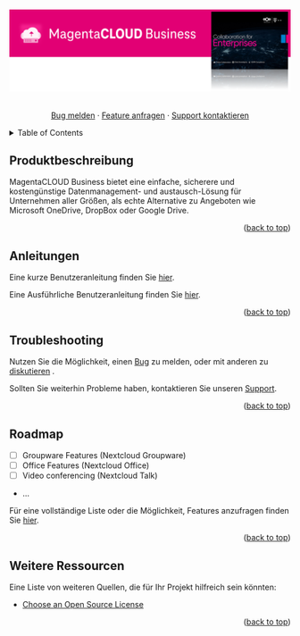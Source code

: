 <!-- Improved compatibility of back to top link: See: https://github.com/othneildrew/Best-README-Template/pull/73 -->
<a name="readme-top"></a>
<!--
*** Thanks for checking out the Best-README-Template. If you have a suggestion
*** that would make this better, please fork the repo and create a pull request
*** or simply open an issue with the tag "enhancement".
*** Don't forget to give the project a star!
*** Thanks again! Now go create something AMAZING! :D
-->

<!-- PROJECT LOGO -->
<br />
<div align="center">
  <a href="https://github.com/othneildrew/Best-README-Template">
    <img src="https://github.com/telekom/magentacloud-business/blob/main/MCB-ReadmeHead2.png" alt="Logo">
  </a>
  
  <p align="center">
    <br />
    <a href="https://github.com/telekom/magentacloud-business/issues">Bug melden</a>
    ·
    <a href="https://github.com/telekom/magentacloud-business/issues">Feature anfragen</a>
    ·
    <a href="https://github.com/telekom/magentacloud-business/issues">Support kontaktieren</a>
  </p>
</div>



<!-- TABLE OF CONTENTS -->
<details>
  <summary>Table of Contents</summary>
  <ol>
    <li>
      <a href="#about-the-project">About The Project</a>
      <ul>
        <li><a href="#built-with">Built With</a></li>
      </ul>
    </li>
    <li>
      <a href="#getting-started">Getting Started</a>
      <ul>
        <li><a href="#prerequisites">Prerequisites</a></li>
        <li><a href="#installation">Installation</a></li>
      </ul>
    </li>
    <li><a href="#usage">Usage</a></li>
    <li><a href="#roadmap">Roadmap</a></li>
    <li><a href="#contributing">Contributing</a></li>
    <li><a href="#license">License</a></li>
    <li><a href="#contact">Contact</a></li>
    <li><a href="#acknowledgments">Acknowledgments</a></li>
  </ol>
</details>



<!-- ABOUT THE PROJECT -->
## Produktbeschreibung


MagentaCLOUD Business bietet eine einfache, sicherere und kostengünstige Datenmanagement- und austausch-Lösung für Unternehmen aller Größen, als echte Alternative zu Angeboten wie Microsoft OneDrive, DropBox oder Google Drive.

<p align="right">(<a href="#readme-top">back to top</a>)</p>



<!-- GETTING STARTED -->
## Anleitungen

Eine kurze Benutzeranleitung finden Sie  <a href="https://github.com/telekom/magentacloud-business/blob/main/Quick Guide Next Magenta Cloud V.1.21.pdf">hier</a>.

Eine Ausführliche Benutzeranleitung finden Sie  <a href="https://docs.nextcloud.com/server/latest/user_manual/de/files/index.html">hier</a>.

<p align="right">(<a href="#readme-top">back to top</a>)</p>



<!-- USAGE EXAMPLES -->
## Troubleshooting

Nutzen Sie die Möglichkeit, einen <a href="https://github.com/telekom/magentacloud-business/issues">Bug</a> zu melden, oder mit anderen zu <a href="https://github.com/telekom/magentacloud-business/discussions">diskutieren</a>  .

Sollten Sie weiterhin Probleme haben, kontaktieren Sie unseren  <a href="mailto:fmb.fmb-hospitality-iptv-team@t-systems.com">Support</a>.

<p align="right">(<a href="#readme-top">back to top</a>)</p>


<!-- ROADMAP -->
## Roadmap

- [ ] Groupware Features (Nextcloud Groupware)
- [ ] Office Features (Nextcloud Office)
- [ ] Video conferencing (Nextcloud Talk)
- ...

Für eine vollständige Liste oder die Möglichkeit, Features anzufragen finden Sie <a href="https://github.com/telekom/magentacloud-business/issues">hier</a>.

<p align="right">(<a href="#readme-top">back to top</a>)</p>



<!-- ACKNOWLEDGMENTS -->
## Weitere Ressourcen

Eine Liste von weiteren Quellen, die für Ihr Projekt hilfreich sein könnten:

* [Choose an Open Source License](https://choosealicense.com)


<p align="right">(<a href="#readme-top">back to top</a>)</p>



<!-- MARKDOWN LINKS & IMAGES -->
<!-- https://www.markdownguide.org/basic-syntax/#reference-style-links -->
[contributors-shield]: https://img.shields.io/github/contributors/othneildrew/Best-README-Template.svg?style=for-the-badge
[contributors-url]: https://github.com/othneildrew/Best-README-Template/graphs/contributors
[forks-shield]: https://img.shields.io/github/forks/othneildrew/Best-README-Template.svg?style=for-the-badge
[forks-url]: https://github.com/othneildrew/Best-README-Template/network/members
[stars-shield]: https://img.shields.io/github/stars/othneildrew/Best-README-Template.svg?style=for-the-badge
[stars-url]: https://github.com/othneildrew/Best-README-Template/stargazers
[issues-shield]: https://img.shields.io/github/issues/othneildrew/Best-README-Template.svg?style=for-the-badge
[issues-url]: https://github.com/othneildrew/Best-README-Template/issues
[license-shield]: https://img.shields.io/github/license/othneildrew/Best-README-Template.svg?style=for-the-badge
[license-url]: https://github.com/othneildrew/Best-README-Template/blob/master/LICENSE.txt
[linkedin-shield]: https://img.shields.io/badge/-LinkedIn-black.svg?style=for-the-badge&logo=linkedin&colorB=555
[linkedin-url]: https://linkedin.com/in/othneildrew
[product-screenshot]: images/screenshot.png
[Next.js]: https://img.shields.io/badge/next.js-000000?style=for-the-badge&logo=nextdotjs&logoColor=white
[Next-url]: https://nextjs.org/
[React.js]: https://img.shields.io/badge/React-20232A?style=for-the-badge&logo=react&logoColor=61DAFB
[React-url]: https://reactjs.org/
[Vue.js]: https://img.shields.io/badge/Vue.js-35495E?style=for-the-badge&logo=vuedotjs&logoColor=4FC08D
[Vue-url]: https://vuejs.org/
[Angular.io]: https://img.shields.io/badge/Angular-DD0031?style=for-the-badge&logo=angular&logoColor=white
[Angular-url]: https://angular.io/
[Svelte.dev]: https://img.shields.io/badge/Svelte-4A4A55?style=for-the-badge&logo=svelte&logoColor=FF3E00
[Svelte-url]: https://svelte.dev/
[Laravel.com]: https://img.shields.io/badge/Laravel-FF2D20?style=for-the-badge&logo=laravel&logoColor=white
[Laravel-url]: https://laravel.com
[Bootstrap.com]: https://img.shields.io/badge/Bootstrap-563D7C?style=for-the-badge&logo=bootstrap&logoColor=white
[Bootstrap-url]: https://getbootstrap.com
[JQuery.com]: https://img.shields.io/badge/jQuery-0769AD?style=for-the-badge&logo=jquery&logoColor=white
[JQuery-url]: https://jquery.com 
